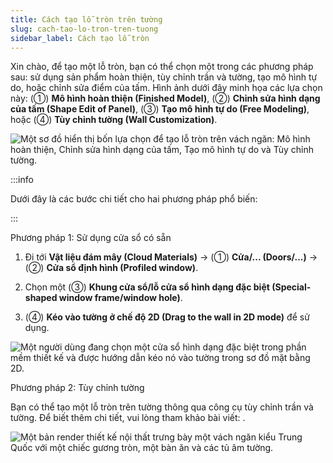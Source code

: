 ```yaml
---
title: Cách tạo lỗ tròn trên tường
slug: cach-tao-lo-tron-tren-tuong
sidebar_label: Cách tạo lỗ tròn
---
```


Xin chào, để tạo một lỗ tròn, bạn có thể chọn một trong các phương pháp sau: sử dụng sản phẩm hoàn thiện, tùy chỉnh trần và tường, tạo mô hình tự do, hoặc chỉnh sửa điểm của tấm. Hình ảnh dưới đây minh họa các lựa chọn này: (①) **Mô hình hoàn thiện (Finished Model)**, (②) **Chỉnh sửa hình dạng của tấm (Shape Edit of Panel)**, (③) **Tạo mô hình tự do (Free Modeling)**, hoặc (④) **Tùy chỉnh tường (Wall Customization)**.

![Một sơ đồ hiển thị bốn lựa chọn để tạo lỗ tròn trên vách ngăn: Mô hình hoàn thiện, Chỉnh sửa hình dạng của tấm, Tạo mô hình tự do và Tùy chỉnh tường.](https://storage.googleapis.com/jegavn_kb/images/b6c236aa-5028-4f85-9e80-ac62d0b92906.png)

:::info

Dưới đây là các bước chi tiết cho hai phương pháp phổ biến:

:::

Phương pháp 1: Sử dụng cửa sổ có sẵn

1. Đi tới **Vật liệu đám mây (Cloud Materials)** -> (①) **Cửa/... (Doors/...)** -> (②) **Cửa sổ định hình (Profiled window)**.

2. Chọn một (③) **Khung cửa sổ/lỗ cửa sổ hình dạng đặc biệt (Special-shaped window frame/window hole)**.

3. (④) **Kéo vào tường ở chế độ 2D (Drag to the wall in 2D mode)** để sử dụng.

![Một người dùng đang chọn một cửa sổ hình dạng đặc biệt trong phần mềm thiết kế và được hướng dẫn kéo nó vào tường trong sơ đồ mặt bằng 2D.](https://storage.googleapis.com/jegavn_kb/images/c7bd7bcd-2d8e-4798-8ae0-6efb337d77ba.png)

Phương pháp 2: Tùy chỉnh tường

Bạn có thể tạo một lỗ tròn trên tường thông qua công cụ tùy chỉnh trần và tường. Để biết thêm chi tiết, vui lòng tham khảo bài viết: .

![Một bản render thiết kế nội thất trưng bày một vách ngăn kiểu Trung Quốc với một chiếc gương tròn, một bàn ăn và các tủ âm tường.](https://storage.googleapis.com/jegavn_kb/images/lQLPJwGBeWXVZc_NA7PNB2ewjq3nsw3AckQGfrvEIM2rAQ_1895_947.png)